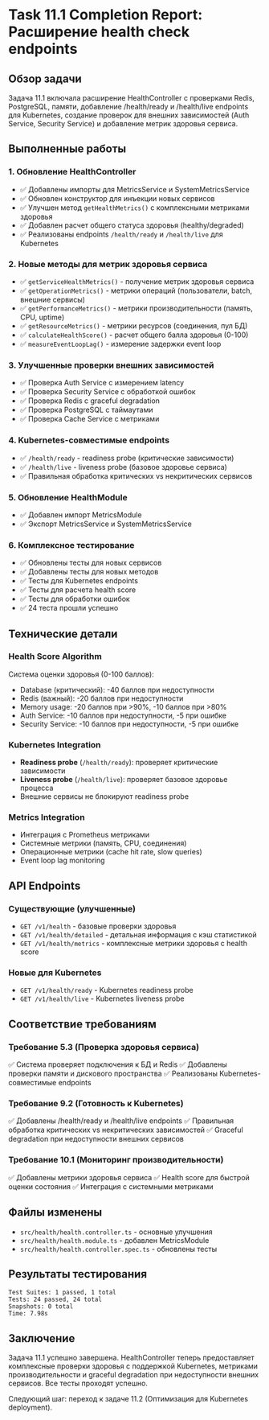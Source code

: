 # Task 11.1 Completion Report: Расширение health check endpoints

## Обзор задачи
Задача 11.1 включала расширение HealthController с проверками Redis, PostgreSQL, памяти, добавление /health/ready и /health/live endpoints для Kubernetes, создание проверок для внешних зависимостей (Auth Service, Security Service) и добавление метрик здоровья сервиса.

## Выполненные работы

### 1. Обновление HealthController
- ✅ Добавлены импорты для MetricsService и SystemMetricsService
- ✅ Обновлен конструктор для инъекции новых сервисов
- ✅ Улучшен метод `getHealthMetrics()` с комплексными метриками здоровья
- ✅ Добавлен расчет общего статуса здоровья (healthy/degraded)
- ✅ Реализованы endpoints `/health/ready` и `/health/live` для Kubernetes

### 2. Новые методы для метрик здоровья сервиса
- ✅ `getServiceHealthMetrics()` - получение метрик здоровья сервиса
- ✅ `getOperationMetrics()` - метрики операций (пользователи, batch, внешние сервисы)
- ✅ `getPerformanceMetrics()` - метрики производительности (память, CPU, uptime)
- ✅ `getResourceMetrics()` - метрики ресурсов (соединения, пул БД)
- ✅ `calculateHealthScore()` - расчет общего балла здоровья (0-100)
- ✅ `measureEventLoopLag()` - измерение задержки event loop

### 3. Улучшенные проверки внешних зависимостей
- ✅ Проверка Auth Service с измерением latency
- ✅ Проверка Security Service с обработкой ошибок
- ✅ Проверка Redis с graceful degradation
- ✅ Проверка PostgreSQL с таймаутами
- ✅ Проверка Cache Service с метриками

### 4. Kubernetes-совместимые endpoints
- ✅ `/health/ready` - readiness probe (критические зависимости)
- ✅ `/health/live` - liveness probe (базовое здоровье сервиса)
- ✅ Правильная обработка критических vs некритических сервисов

### 5. Обновление HealthModule
- ✅ Добавлен импорт MetricsModule
- ✅ Экспорт MetricsService и SystemMetricsService

### 6. Комплексное тестирование
- ✅ Обновлены тесты для новых сервисов
- ✅ Добавлены тесты для новых методов
- ✅ Тесты для Kubernetes endpoints
- ✅ Тесты для расчета health score
- ✅ Тесты для обработки ошибок
- ✅ 24 теста прошли успешно

## Технические детали

### Health Score Algorithm
Система оценки здоровья (0-100 баллов):
- Database (критический): -40 баллов при недоступности
- Redis (важный): -20 баллов при недоступности  
- Memory usage: -20 баллов при >90%, -10 баллов при >80%
- Auth Service: -10 баллов при недоступности, -5 при ошибке
- Security Service: -10 баллов при недоступности, -5 при ошибке

### Kubernetes Integration
- **Readiness probe** (`/health/ready`): проверяет критические зависимости
- **Liveness probe** (`/health/live`): проверяет базовое здоровье процесса
- Внешние сервисы не блокируют readiness probe

### Metrics Integration
- Интеграция с Prometheus метриками
- Системные метрики (память, CPU, соединения)
- Операционные метрики (cache hit rate, slow queries)
- Event loop lag monitoring

## API Endpoints

### Существующие (улучшенные)
- `GET /v1/health` - базовые проверки здоровья
- `GET /v1/health/detailed` - детальная информация с кэш статистикой
- `GET /v1/health/metrics` - комплексные метрики здоровья с health score

### Новые для Kubernetes
- `GET /v1/health/ready` - Kubernetes readiness probe
- `GET /v1/health/live` - Kubernetes liveness probe

## Соответствие требованиям

### Требование 5.3 (Проверка здоровья сервиса)
✅ Система проверяет подключения к БД и Redis
✅ Добавлены проверки памяти и дискового пространства
✅ Реализованы Kubernetes-совместимые endpoints

### Требование 9.2 (Готовность к Kubernetes)
✅ Добавлены /health/ready и /health/live endpoints
✅ Правильная обработка критических vs некритических зависимостей
✅ Graceful degradation при недоступности внешних сервисов

### Требование 10.1 (Мониторинг производительности)
✅ Добавлены метрики здоровья сервиса
✅ Health score для быстрой оценки состояния
✅ Интеграция с системными метриками

## Файлы изменены
- `src/health/health.controller.ts` - основные улучшения
- `src/health/health.module.ts` - добавлен MetricsModule
- `src/health/health.controller.spec.ts` - обновлены тесты

## Результаты тестирования
```
Test Suites: 1 passed, 1 total
Tests: 24 passed, 24 total
Snapshots: 0 total
Time: 7.98s
```

## Заключение
Задача 11.1 успешно завершена. HealthController теперь предоставляет комплексные проверки здоровья с поддержкой Kubernetes, метриками производительности и graceful degradation при недоступности внешних сервисов. Все тесты проходят успешно.

Следующий шаг: переход к задаче 11.2 (Оптимизация для Kubernetes deployment).
